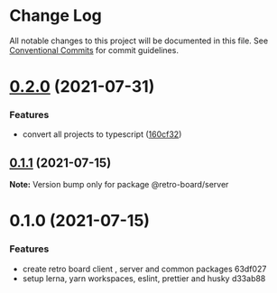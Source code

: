 # Change Log

All notable changes to this project will be documented in this file.
See [Conventional Commits](https://conventionalcommits.org) for commit guidelines.

# [0.2.0](https://github.com/harry524483/retro-board/compare/@retro-board/server@0.1.1...@retro-board/server@0.2.0) (2021-07-31)


### Features

* convert all projects to typescript ([160cf32](https://github.com/harry524483/retro-board/commit/160cf324af83d1565dc2090681f8fada4a44e1cd))





## [0.1.1](/compare/@retro-board/server@0.1.0...@retro-board/server@0.1.1) (2021-07-15)

**Note:** Version bump only for package @retro-board/server





# 0.1.0 (2021-07-15)


### Features

* create retro board client , server and common packages 63df027
* setup lerna, yarn workspaces, eslint, prettier and husky d33ab88
